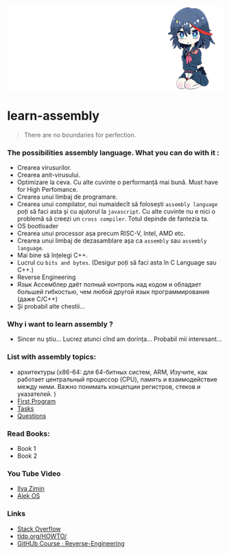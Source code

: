 
![image](img/samurai.png)

# learn-assembly
> There are no boundaries for perfection.

### The possibilities assembly language. What you can do with it :
* Crearea virusurilor.
* Crearea anit-virusului.
* Optimizare la ceva. Cu alte cuvinte o performanță mai bună. Must have for High Perfomance.
* Crearea unui limbaj de programare.
* Crearea unui compilator, nui numaidecît să folosești `assembly language` poți să faci asta și cu ajutorul la `javascript`. Cu alte cuvinte nu e nici o problemă să creezi un `cross compiler`. Totul depinde de fantezia ta.     
* OS bootloader
* Crearea unui processor așa precum RISC-V, Intel, AMD etc.
* Crearea unui limbaj de dezasamblare așa ca `assembly` sau `assembly language`.
* Mai bine să înțelegi C++.
* Lucrul cu `bits and bytes`. (Desigur poți să faci asta în C Language sau C++.)
* Reverse Engineering
* Язык Ассемблер даёт полный контроль над кодом и обладает большей гибкостью, чем любой другой язык программирования (даже C/C++)
* Și probabil alte chestii...

### Why i want to learn assembly ?  
* Sincer nu știu... Lucrez atunci cînd am dorința... Probabil mii interesant...

### List with assembly topics:
* архитектуры (x86-64: для 64-битных систем, ARM,  Изучите, как работает центральный процессор (CPU), память и взаимодействие между ними. Важно понимать концепции регистров, стеков и указателей. )
* [First Program](md/HELLO_WORLD.md)
* [Tasks](md/TASKS.md)
* [Questions](md/QUESTIONS.md)

### Read Books:
* Book 1
* Book 2

### You Tube Video
* [Ilya Zimin](https://www.youtube.com/watch?v=T7h4siKcpbc&t=44s)
* [Alek OS](https://www.youtube.com/watch?v=PHyIP9g9BQw&list=PLIJLLSrXDPoi7-5NMWzpzMUtSxNoH3TBW&ab_channel=AlekOS)

### Links
* [Stack Overflow](https://stackoverflow.com/questions/1360279/learning-assembly)
* [tldp.org/HOWTO/](https://tldp.org/HOWTO/Assembly-HOWTO/index.html)
* [GitHUb Course : Reverse-Engineering](https://github.com/mytechnotalent/Reverse-Engineering)
